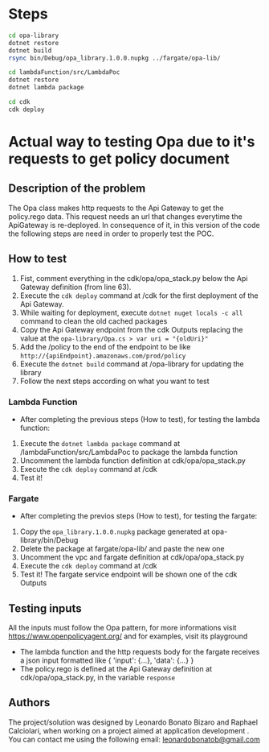 # Steps

```bash
cd opa-library
dotnet restore
dotnet build
rsync bin/Debug/opa_library.1.0.0.nupkg ../fargate/opa-lib/
```

```bash
cd lambdaFunction/src/LambdaPoc
dotnet restore
dotnet lambda package
```

```bash
cd cdk
cdk deploy
```

# Actual way to testing Opa due to it's requests to get policy document

## Description of the problem
The Opa class makes http requests to the Api Gateway to get the policy.rego data.
This request needs an url that changes everytime the ApiGateway is re-deployed.
In consequence of it, in this version of the code the following steps are need in order to properly test the  POC.

## How to test
1. Fist, comment everything in the cdk/opa/opa_stack.py below the Api Gateway definition (from line 63).
2. Execute the `cdk deploy` command at /cdk for the first deployment of the Api Gateway.
4. While waiting for deployment, execute `dotnet nuget locals -c all` command to clean the old cached packages
5. Copy the Api Gateway endpoint from the cdk Outputs replacing the value at the `opa-library/Opa.cs > var uri = "{oldUri}"`
6. Add the /policy to the end of the endpoint to be like `http://{apiEndpoint}.amazonaws.com/prod/policy`
7. Execute the `dotnet build` command at /opa-library for updating the library
8. Follow the next steps according on what you want to test
### Lambda Function
- After completing the previous steps (How to test), for testing the lambda function:
1. Execute the `dotnet lambda package` command at /lambdaFunction/src/LambdaPoc to package the lambda function
2. Uncomment the lambda function definition at cdk/opa/opa_stack.py
3. Execute the `cdk deploy` command at /cdk
4. Test it!

### Fargate
- After completing the previos steps (How to test), for testing the fargate:
1. Copy the `opa_library.1.0.0.nupkg` package generated at opa-library/bin/Debug
2. Delete the package at fargate/opa-lib/ and paste the new one
3. Uncomment the vpc and fargate definition at cdk/opa/opa_stack.py
4. Execute the `cdk deploy` command at /cdk
5. Test it! The fargate service endpoint will be shown one of the cdk Outputs

## Testing inputs
All the inputs must follow the Opa pattern, for more informations visit https://www.openpolicyagent.org/ and for examples, visit its playground
- The lambda function and the http requests body for the fargate receives a json input formatted like { 'input': {...}, 'data': {...} }
- The policy.rego is defined at the Api Gateway definition at cdk/opa/opa_stack.py, in the variable `response`

## Authors
The project/solution was designed by Leonardo Bonato Bizaro and Raphael Calciolari, when working on a project aimed at application development . You can contact me using the following email: leonardobonatob@gmail.com
